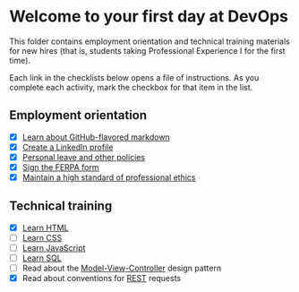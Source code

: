 # Welcome to your first day at DevOps

This folder contains employment orientation and technical training materials for new hires (that is, students taking Professional Experience I for the first time).

Each link in the checklists below opens a file of instructions. As you complete each activity, mark the checkbox for that item in the list.

## Employment orientation

- [x] [Learn about GitHub-flavored markdown](./githubFlavoredMarkdown.md)
- [x] [Create a LinkedIn profile](./createLinkedInProfile.md)
- [x] [Personal leave and other policies](./learnPoliciesAndProcedures.md)
- [x] [Sign the FERPA form](./signFERPA.md)
- [x] [Maintain a high standard of professional ethics](./ethics.md)

## Technical training

- [x] [Learn HTML](./learnHTML.md)
- [ ] [Learn CSS](./learnCSS.md)
- [ ] [Learn JavaScript](./learnJavaScript.md)
- [ ] [Learn SQL](./learnSQL.md)
- [ ] Read about the [Model-View-Controller](https://en.wikipedia.org/wiki/Model%E2%80%93view%E2%80%93controller) design pattern
- [x] Read about conventions for [REST](http://microformats.org/wiki/rest/urls) requests
